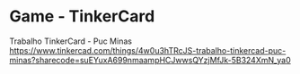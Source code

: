 # Game - TinkerCard
Trabalho TinkerCard  - Puc Minas
https://www.tinkercad.com/things/4w0u3hTRcJS-trabalho-tinkercad-puc-minas?sharecode=suEYuxA699nmaampHCJwwsQYzjMfJk-5B324XmN_ya0
